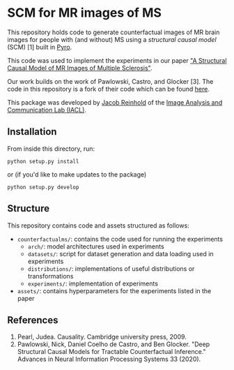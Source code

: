 SCM for MR images of MS
=======================

This repository holds code to generate counterfactual images of MR brain images for people with (and without) MS
using a *structural causal model* (SCM) [1] built in [Pyro](https://github.com/pyro-ppl/pyro).

This code was used to implement the experiments in our paper ["A Structural Causal Model of MR Images of Multiple Sclerosis"](https://arxiv.org/abs/2103.03158).

Our work builds on the work of Pawlowski, Castro, and Glocker [3]. The code in
this repository is a fork of their code which can be found [here](https://github.com/biomedia-mira/deepscm).

This package was developed by [Jacob Reinhold](https://jcreinhold.github.io)
of the [Image Analysis and Communication Lab (IACL)](http://iacl.ece.jhu.edu/index.php/Main_Page).

Installation
------------

From inside this directory, run:

    python setup.py install

or (if you'd like to make updates to the package)

    python setup.py develop

Structure
---------
This repository contains code and assets structured as follows:

- `counterfactualms/`: contains the code used for running the experiments
    - `arch/`: model architectures used in experiments
    - `datasets/`: script for dataset generation and data loading used in experiments
    - `distributions/`: implementations of useful distributions or transformations
    - `experiments/`: implementation of experiments
- `assets/`: contains hyperparameters for the experiments listed in the paper

References
----------
  1. Pearl, Judea. Causality. Cambridge university press, 2009.
  2. Pawlowski, Nick, Daniel Coelho de Castro, and Ben Glocker. 
     "Deep Structural Causal Models for Tractable Counterfactual Inference."
     Advances in Neural Information Processing Systems 33 (2020).
